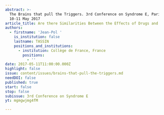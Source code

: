 ```yaml
---
abstract: >-
  The Brains that pull the Triggers. 3rd Conference on Syndrome E, Paris IAS,
  10-11 May 2017 
article_title: Are there Similarities Between the Effects of Drugs and Syndrome E?
authors:
  - firstname: 'Jean-Pol '
    is_institution: false
    lastname: TASSIN
    positions_and_institutions:
      - institution: Collège de France, France
        positions:
          - ''
date: 2017-05-11T11:00:00.000Z
highlight: false
issue: content/issues/brains-that-pull-the-triggers.md
needDOI: false
published: true
start: false
stop: false
subissue: 3rd Conference on Syndrome E
yt: mgmgwjmg4fM

---
```

<Youtube yt="mgmgwjmg4fM" caption="Are there Similarities Between the Effects of Drugs and Syndrome E?" start="false" stop="false"></Youtube>
